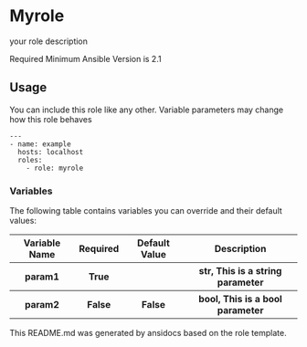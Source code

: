 #  Myrole

your role description

Required Minimum Ansible Version is 2.1



## Usage


You can include this role like any other. Variable parameters may change how this role behaves
```
---
- name: example
  hosts: localhost
  roles:
    - role: myrole
```

### Variables

The following table contains variables you can override and their default values:
<table>
<tr>
<th>Variable Name</th>
<th>Required</th>
<th>Default Value</th>
<th>Description</th>
</tr>
<tr>
<th>param1</th>
<th>True</th>
<th></th>
<th>str, This is a string parameter</th>
</tr>
<tr>
<th>param2</th>
<th>False</th>
<th>False</th>
<th>bool, This is a bool parameter</th>
</tr>
</table>



This README.md was generated by ansidocs based on the role template.
